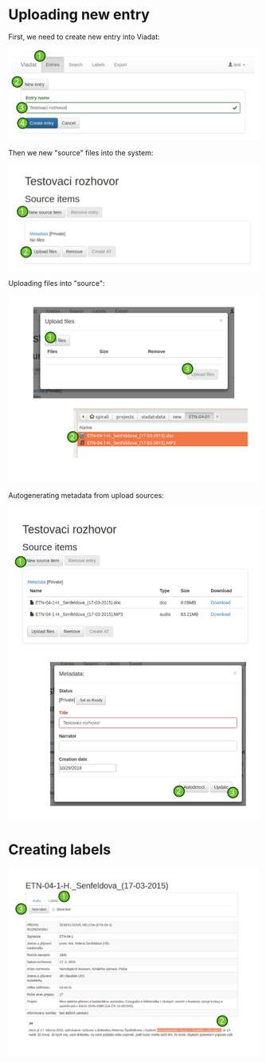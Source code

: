 # Uploading new entry

First, we need to create new entry into Viadat:

![](images/newentry.svg)

Then we new "source" files into the system:

![](images/newsource.svg)

Uploading files into "source":

![](images/upload.svg)

Autogenerating metadata from upload sources:

![](images/metadata.svg)


# Creating labels

![](images/newli.svg)
